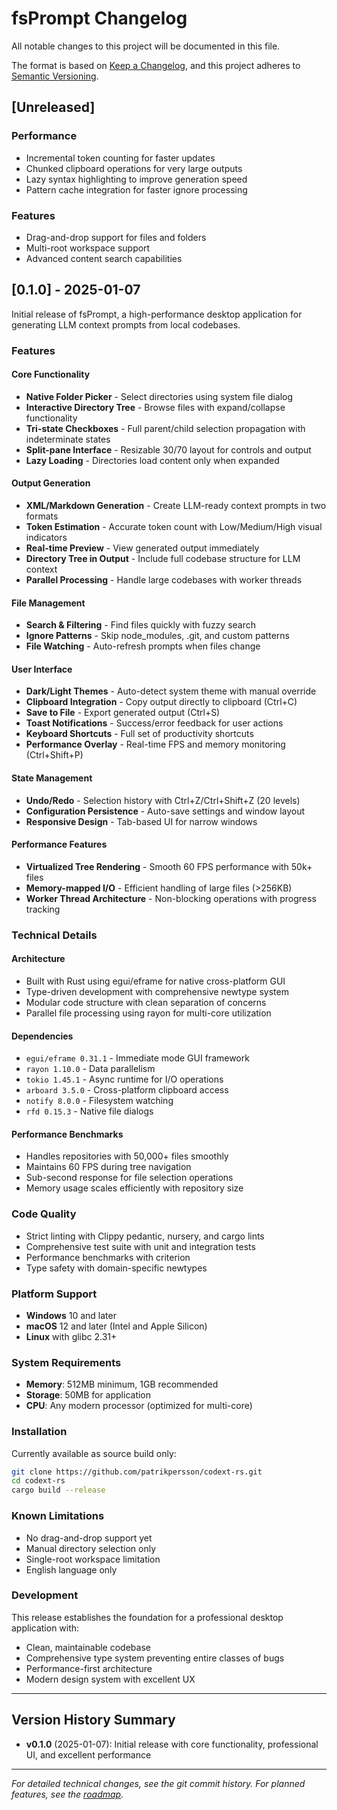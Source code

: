 # fsPrompt Changelog

All notable changes to this project will be documented in this file.

The format is based on [Keep a Changelog](https://keepachangelog.com/en/1.0.0/),
and this project adheres to [Semantic Versioning](https://semver.org/spec/v2.0.0.html).

## [Unreleased]

### Performance
- Incremental token counting for faster updates
- Chunked clipboard operations for very large outputs
- Lazy syntax highlighting to improve generation speed
- Pattern cache integration for faster ignore processing

### Features
- Drag-and-drop support for files and folders
- Multi-root workspace support
- Advanced content search capabilities

## [0.1.0] - 2025-01-07

Initial release of fsPrompt, a high-performance desktop application for generating LLM context prompts from local codebases.

### Features

#### Core Functionality
- **Native Folder Picker** - Select directories using system file dialog
- **Interactive Directory Tree** - Browse files with expand/collapse functionality
- **Tri-state Checkboxes** - Full parent/child selection propagation with indeterminate states
- **Split-pane Interface** - Resizable 30/70 layout for controls and output
- **Lazy Loading** - Directories load content only when expanded

#### Output Generation
- **XML/Markdown Generation** - Create LLM-ready context prompts in two formats
- **Token Estimation** - Accurate token count with Low/Medium/High visual indicators
- **Real-time Preview** - View generated output immediately
- **Directory Tree in Output** - Include full codebase structure for LLM context
- **Parallel Processing** - Handle large codebases with worker threads

#### File Management
- **Search & Filtering** - Find files quickly with fuzzy search
- **Ignore Patterns** - Skip node_modules, .git, and custom patterns
- **File Watching** - Auto-refresh prompts when files change

#### User Interface
- **Dark/Light Themes** - Auto-detect system theme with manual override
- **Clipboard Integration** - Copy output directly to clipboard (Ctrl+C)
- **Save to File** - Export generated output (Ctrl+S)
- **Toast Notifications** - Success/error feedback for user actions
- **Keyboard Shortcuts** - Full set of productivity shortcuts
- **Performance Overlay** - Real-time FPS and memory monitoring (Ctrl+Shift+P)

#### State Management
- **Undo/Redo** - Selection history with Ctrl+Z/Ctrl+Shift+Z (20 levels)
- **Configuration Persistence** - Auto-save settings and window layout
- **Responsive Design** - Tab-based UI for narrow windows

#### Performance Features
- **Virtualized Tree Rendering** - Smooth 60 FPS performance with 50k+ files
- **Memory-mapped I/O** - Efficient handling of large files (>256KB)
- **Worker Thread Architecture** - Non-blocking operations with progress tracking

### Technical Details

#### Architecture
- Built with Rust using egui/eframe for native cross-platform GUI
- Type-driven development with comprehensive newtype system
- Modular code structure with clean separation of concerns
- Parallel file processing using rayon for multi-core utilization

#### Dependencies
- `egui/eframe 0.31.1` - Immediate mode GUI framework
- `rayon 1.10.0` - Data parallelism
- `tokio 1.45.1` - Async runtime for I/O operations
- `arboard 3.5.0` - Cross-platform clipboard access
- `notify 8.0.0` - Filesystem watching
- `rfd 0.15.3` - Native file dialogs

#### Performance Benchmarks
- Handles repositories with 50,000+ files smoothly
- Maintains 60 FPS during tree navigation
- Sub-second response for file selection operations
- Memory usage scales efficiently with repository size

### Code Quality
- Strict linting with Clippy pedantic, nursery, and cargo lints
- Comprehensive test suite with unit and integration tests
- Performance benchmarks with criterion
- Type safety with domain-specific newtypes

### Platform Support
- **Windows** 10 and later
- **macOS** 12 and later (Intel and Apple Silicon)
- **Linux** with glibc 2.31+

### System Requirements
- **Memory**: 512MB minimum, 1GB recommended
- **Storage**: 50MB for application
- **CPU**: Any modern processor (optimized for multi-core)

### Installation
Currently available as source build only:
```bash
git clone https://github.com/patrikpersson/codext-rs.git
cd codext-rs
cargo build --release
```

### Known Limitations
- No drag-and-drop support yet
- Manual directory selection only
- Single-root workspace limitation
- English language only

### Development
This release establishes the foundation for a professional desktop application with:
- Clean, maintainable codebase
- Comprehensive type system preventing entire classes of bugs
- Performance-first architecture
- Modern design system with excellent UX

---

## Version History Summary

- **v0.1.0** (2025-01-07): Initial release with core functionality, professional UI, and excellent performance

---

*For detailed technical changes, see the git commit history. For planned features, see the [roadmap](roadmap.md).*